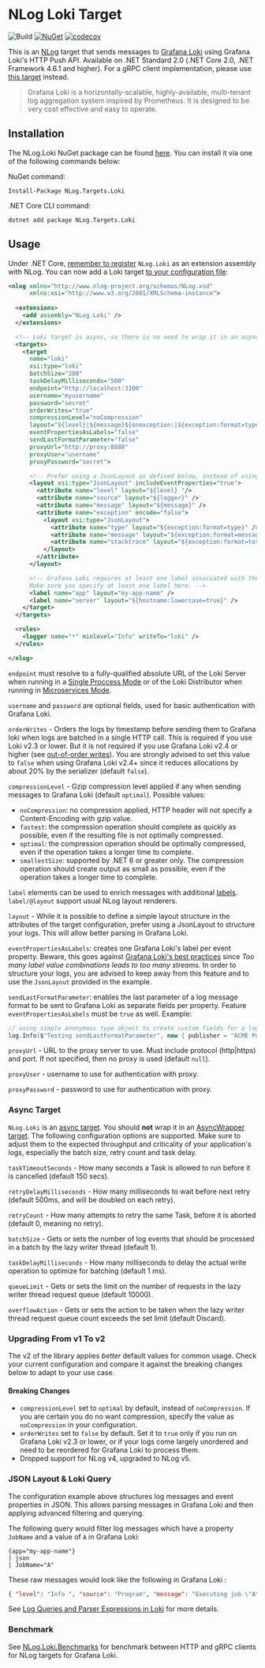 # NLog Loki Target

![Build](https://github.com/corentinaltepe/nlog.loki/workflows/Build/badge.svg)
[![NuGet](https://img.shields.io/nuget/v/NLog.Targets.Loki)](https://www.nuget.org/packages/NLog.Targets.Loki)
[![codecov](https://codecov.io/gh/corentinaltepe/nlog.loki/branch/master/graph/badge.svg?token=84N5XB4J09)](https://codecov.io/gh/corentinaltepe/nlog.loki)

This is an [NLog](https://nlog-project.org/) target that sends messages to [Grafana Loki](https://grafana.com/oss/loki/) using Grafana Loki's HTTP Push API. Available on .NET Standard 2.0 (.NET Core 2.0, .NET Framework 4.6.1 and higher). For a gRPC client implementation, please use [this target](https://github.com/corentinaltepe/nlog.loki.grpc) instead.

> Grafana Loki is a horizontally-scalable, highly-available, multi-tenant log aggregation system inspired by Prometheus. It is designed to be very cost effective and easy to operate.

## Installation

The NLog.Loki NuGet package can be found [here](https://www.nuget.org/packages/NLog.Targets.Loki). You can install it via one of the following commands below:

NuGet command:

    Install-Package NLog.Targets.Loki

.NET Core CLI command:

    dotnet add package NLog.Targets.Loki

## Usage

Under .NET Core, [remember to register](https://github.com/nlog/nlog/wiki/Register-your-custom-component) `NLog.Loki` as an extension assembly with NLog. You can now add a Loki target [to your configuration file](https://github.com/nlog/nlog/wiki/Tutorial#Configure-NLog-Targets-for-output):

```xml
<nlog xmlns="http://www.nlog-project.org/schemas/NLog.xsd"
      xmlns:xsi="http://www.w3.org/2001/XMLSchema-instance">
  
  <extensions>
    <add assembly="NLog.Loki" />
  </extensions>

  <!-- Loki target is async, so there is no need to wrap it in an async target wrapper. -->
  <targets>
    <target 
      name="loki" 
      xsi:type="loki"
      batchSize="200"
      taskDelayMilliseconds="500"
      endpoint="http://localhost:3100"
      username="myusername"
      password="secret"
      orderWrites="true"
      compressionLevel="noCompression"
      layout="${level}|${message}${onexception:|${exception:format=type,message,method:maxInnerExceptionLevel=5:innerFormat=shortType,message,method}}|source=${logger}"
      eventPropertiesAsLabels="false"
      sendLastFormatParameter="false"
      proxyUrl="http://proxy:8888"
      proxyUser="username"
      proxyPassword="secret">

      <!-- Prefer using a JsonLayout as defined below, instead of using a layout as defined above -->
      <layout xsi:type="JsonLayout" includeEventProperties="true">
        <attribute name="level" layout="${level} "/>
        <attribute name="source" layout="${logger}" />
        <attribute name="message" layout="${message}" />
        <attribute name="exception" encode="false">
          <layout xsi:type="JsonLayout">
            <attribute name="type" layout="${exception:format=type}" />
            <attribute name="message" layout="${exception:format=message}" />
            <attribute name="stacktrace" layout="${exception:format=tostring}" />
          </layout>
        </attribute>
      </layout>

      <!-- Grafana Loki requires at least one label associated with the log stream. 
      Make sure you specify at least one label here. -->
      <label name="app" layout="my-app-name" />
      <label name="server" layout="${hostname:lowercase=true}" />
    </target>
  </targets>

  <rules>
    <logger name="*" minlevel="Info" writeTo="loki" />
  </rules>

</nlog>
```

`endpoint` must resolve to a fully-qualified absolute URL of the Loki Server when running in a [Single Proccess Mode](https://grafana.com/docs/loki/latest/overview/#modes-of-operation) or of the Loki Distributor when running in [Microservices Mode](https://grafana.com/docs/loki/latest/overview/#distributor).

`username` and `password` are optional fields, used for basic authentication with Grafana Loki.

`orderWrites` - Orders the logs by timestamp before sending them to Grafana loki when logs are batched in a single HTTP call. This is required if you use Loki v2.3 or lower. But it is not required if you use Grafana Loki v2.4 or higher (see [out-of-order writes](https://grafana.com/docs/loki/next/configuration/#accept-out-of-order-writes)). You are strongly advised to set this value to `false` when using Grafana Loki v2.4+ since it reduces allocations by about 20% by the serializer (default `false`).

`compressionLevel` - Gzip compression level applied if any when sending messages to Grafana Loki (default `optimal`). Possible values:

- `noCompression`: no compression applied, HTTP header will not specify a Content-Encoding with gzip value.
- `fastest`: the compression operation should complete as quickly as possible, even if the resulting file is not optimally compressed.
- `optimal`: the compression operation should be optimally compressed, even if the operation takes a longer time to complete.
- `smallestSize`: supported by .NET 6 or greater only. The compression operation should create output as small as possible, even if the operation takes a longer time to complete.

`label` elements can be used to enrich messages with additional [labels](https://grafana.com/docs/loki/latest/design-documents/labels/). `label/@layout` support usual NLog layout renderers.

`layout` - While it is possible to define a simple layout structure in the attributes of the target configuration,
  prefer using a JsonLayout to structure your logs. This will allow better parsing in Grafana Loki.

`eventPropertiesAsLabels`: creates one Grafana Loki's label per event property. Beware, this goes against [Grafana Loki's best practices](https://grafana.com/docs/loki/latest/best-practices/) since _Too many label value combinations leads to too many streams._ In order to structure your logs, you are advised to keep away from this feature and to use the `JsonLayout` provided in the example.

`sendLastFormatParameter`: enables the last parameter of a log message format to be sent to Grafana Loki as separate fields per property. Feature `eventPropertiesAsLabels` must be `true` as well. Example:

```csharp
// using simple anonymous type object to create custom fields for a log entry
log.Info($"Testing sendLastFormatParameter", new { publisher = "ACME Publisher", releaseDate = DateTime.Now });
```

`proxyUrl` - URL to the proxy server to use. Must include protocol (http|https) and port. If not specified, then no proxy is used (default `null`).

`proxyUser` - username to use for authentication with proxy.

`proxyPassword` - password to use for authentication with proxy.

### Async Target

`NLog.Loki` is an [async target](https://github.com/NLog/NLog/wiki/How-to-write-a-custom-async-target#asynctasktarget-features). You should **not** wrap it in an [AsyncWrapper target](https://github.com/NLog/NLog/wiki/AsyncWrapper-target). The following configuration options are supported. Make sure to adjust them to the expected throughput and criticality of your application's logs, especially the batch size, retry count and task delay.

`taskTimeoutSeconds` - How many seconds a Task is allowed to run before it is cancelled (default 150 secs).

`retryDelayMilliseconds` - How many milliseconds to wait before next retry (default 500ms, and will be doubled on each retry).

`retryCount` - How many attempts to retry the same Task, before it is aborted (default 0, meaning no retry).

`batchSize` - Gets or sets the number of log events that should be processed in a batch by the lazy writer thread (default 1).

`taskDelayMilliseconds` - How many milliseconds to delay the actual write operation to optimize for batching (default 1 ms).

`queueLimit` - Gets or sets the limit on the number of requests in the lazy writer thread request queue (default 10000).

`overflowAction` - Gets or sets the action to be taken when the lazy writer thread request queue count exceeds the set limit (default Discard).

### Upgrading From v1 To v2

The v2 of the library applies _better_ default values for common usage. Check your current configuration and compare it against the breaking
changes below to adapt to your use case.

#### Breaking Changes

- `compressionLevel` set to `optimal` by default, instead of `noCompression`. If you are certain you do no want compression,
  specify the value as `noCompression` in your configuration.
- `orderWrites` set to `false` by default. Set it to `true` only if you run on Grafana Loki v2.3 or lower, or if your logs come largely unordered
  and need to be reordered for Grafana Loki to process them.
- Dropped support for NLog v4, upgraded to NLog v5.

### JSON Layout & Loki Query

The configuration example above structures log messages and event properties in JSON.
This allows parsing messages in Grafana Loki and then applying advanced filtering and querying.

The following query would filter log messages which have a property `JobName` and a value of `A`
in Grafana Loki:

```logql
{app="my-app-name"}
| json
| JobName="A"
```

These raw messages would look like the following in Grafana Loki :

```json
{ "level": "Info ", "source": "Program", "message": "Executing job \"A\"", "JobName": "A" }
```

See [Log Queries and Parser Expressions in Loki](https://grafana.com/docs/loki/latest/logql/log_queries/#parser-expression)
for more details.

### Benchmark

See [NLog.Loki.Benchmarks](https://github.com/corentinaltepe/nlog.loki.benchmark) for benchmark between HTTP and gRPC clients for NLog targets for Grafana Loki.
